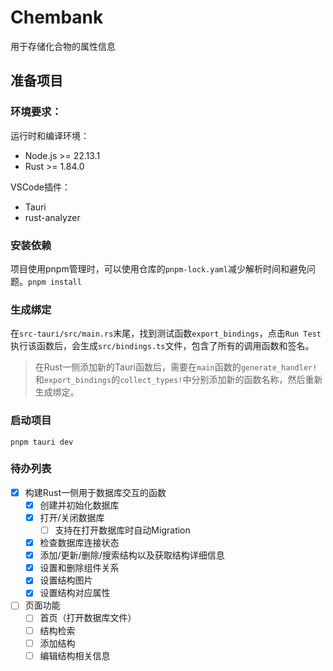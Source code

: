 # Chembank

用于存储化合物的属性信息

## 准备项目

### 环境要求：

运行时和编译环境：

- Node.js >= 22.13.1
- Rust >= 1.84.0

VSCode插件：

- Tauri
- rust-analyzer

### 安装依赖

项目使用pnpm管理时，可以使用仓库的`pnpm-lock.yaml`减少解析时间和避免问题。`pnpm install`

### 生成绑定

在`src-tauri/src/main.rs`末尾，找到测试函数`export_bindings`，点击`Run Test`执行该函数后，会生成`src/bindings.ts`文件，包含了所有的调用函数和签名。

> 在Rust一侧添加新的Tauri函数后，需要在`main`函数的`generate_handler!`和`export_bindings`的`collect_types!`中分别添加新的函数名称，然后重新生成绑定。

### 启动项目

`pnpm tauri dev`

### 待办列表

- [x] 构建Rust一侧用于数据库交互的函数
  - [x] 创建并初始化数据库
  - [x] 打开/关闭数据库
    - [ ] 支持在打开数据库时自动Migration
  - [x] 检查数据库连接状态
  - [x] 添加/更新/删除/搜索结构以及获取结构详细信息
  - [x] 设置和删除组件关系
  - [x] 设置结构图片
  - [x] 设置结构对应属性
- [ ] 页面功能
  - [ ] 首页（打开数据库文件）
  - [ ] 结构检索
  - [ ] 添加结构
  - [ ] 编辑结构相关信息
